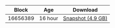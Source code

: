 |     Block   |     Age     |   Download  |
| ----------- | ----------- | ----------- |
|   16656389   |  16 hour | [Snapshot (4.9 GB)](https://s3.eu-central-1.amazonaws.com/w3coins.io/snapshots/cosmos-mainnet/cosmos_snapsot_latest.tar.lz4)  |
